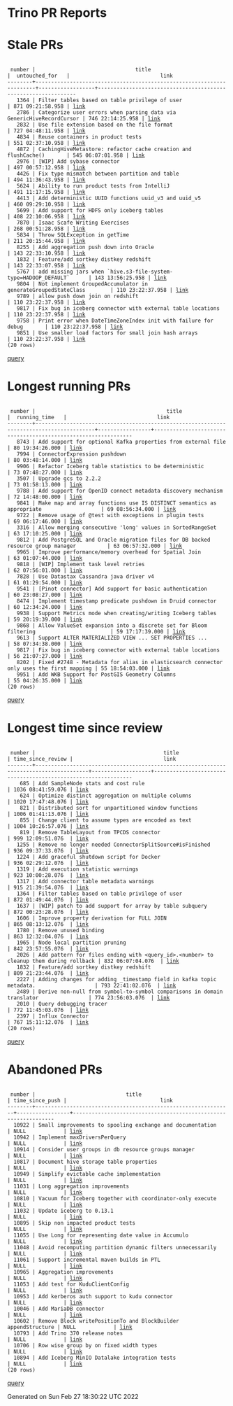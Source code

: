 Trino PR Reports
=======

#  Stale PRs
<pre><code>
 number |                                title                                 |  untouched_for   |                             link                              
--------+----------------------------------------------------------------------+------------------+---------------------------------------------------------------
   1364 | Filter tables based on table privilege of user                       | 871 09:21:58.958 | <a href="https://github.com/trinodb/trino/pull/1364">link</a> 
   2786 | Categorize user errors when parsing data via GenericHiveRecordCursor | 746 22:14:25.958 | <a href="https://github.com/trinodb/trino/pull/2786">link</a> 
   2832 | Use file extension based on the file format                          | 727 04:48:11.958 | <a href="https://github.com/trinodb/trino/pull/2832">link</a> 
   4834 | Reuse containers in product tests                                    | 551 02:37:10.958 | <a href="https://github.com/trinodb/trino/pull/4834">link</a> 
   4872 | CachingHiveMetastore: refactor cache creation and flushCache()       | 545 06:07:01.958 | <a href="https://github.com/trinodb/trino/pull/4872">link</a> 
   2976 | [WIP] Add sybase connector                                           | 497 00:57:12.958 | <a href="https://github.com/trinodb/trino/pull/2976">link</a> 
   4426 | Fix type mismatch between partition and table                        | 494 11:36:43.958 | <a href="https://github.com/trinodb/trino/pull/4426">link</a> 
   5624 | Ability to run product tests from IntelliJ                           | 491 11:17:15.958 | <a href="https://github.com/trinodb/trino/pull/5624">link</a> 
   4413 | Add deterministic UUID functions uuid_v3 and uuid_v5                 | 460 09:29:10.958 | <a href="https://github.com/trinodb/trino/pull/4413">link</a> 
   5699 | Add support for HDFS only iceberg tables                             | 408 22:10:06.958 | <a href="https://github.com/trinodb/trino/pull/5699">link</a> 
   7870 | Isaac Scafe Writing Exercises                                        | 268 00:51:28.958 | <a href="https://github.com/trinodb/trino/pull/7870">link</a> 
   5834 | Throw SQLException in getTime                                        | 211 20:15:44.958 | <a href="https://github.com/trinodb/trino/pull/5834">link</a> 
   8255 | Add aggregation push down into Oracle                                | 143 22:33:10.958 | <a href="https://github.com/trinodb/trino/pull/8255">link</a> 
   1832 | Feature/add sortkey distkey redshift                                 | 143 22:33:07.958 | <a href="https://github.com/trinodb/trino/pull/1832">link</a> 
   5767 | add missing jars when `hive.s3-file-system-type=HADOOP_DEFAULT`      | 143 13:56:25.958 | <a href="https://github.com/trinodb/trino/pull/5767">link</a> 
   9804 | Not implement GroupedAccumulator in generateGroupedStateClass        | 110 23:22:37.958 | <a href="https://github.com/trinodb/trino/pull/9804">link</a> 
   9789 | allow push down join on redshift                                     | 110 23:22:37.958 | <a href="https://github.com/trinodb/trino/pull/9789">link</a> 
   9817 | Fix bug in iceberg connector with external table locations           | 110 23:22:37.958 | <a href="https://github.com/trinodb/trino/pull/9817">link</a> 
   9758 | Print error when DateTimeZoneIndex init with failure for debug       | 110 23:22:37.958 | <a href="https://github.com/trinodb/trino/pull/9758">link</a> 
   9851 | Use smaller load factors for small join hash arrays                  | 110 23:22:37.958 | <a href="https://github.com/trinodb/trino/pull/9851">link</a> 
(20 rows)
</code></pre>
[query](https://github.com/nineinchnick/trino-cicd/blob/39b0d923c61969b1db021e301ffda8d173a389f7/sql/pr/stale-prs.sql)

#  Longest running PRs
<pre><code>
 number |                                          title                                          |  running_time   |                             link                              
--------+-----------------------------------------------------------------------------------------+-----------------+---------------------------------------------------------------
   8743 | Add support for optional Kafka properties from external file                            | 80 19:34:26.000 | <a href="https://github.com/trinodb/trino/pull/8743">link</a> 
   7994 | ConnectorExpression pushdown                                                            | 80 03:48:14.000 | <a href="https://github.com/trinodb/trino/pull/7994">link</a> 
   9906 | Refactor Iceberg table statistics to be deterministic                                   | 73 07:48:27.000 | <a href="https://github.com/trinodb/trino/pull/9906">link</a> 
   3507 | Upgrade gcs to 2.2.2                                                                    | 73 01:58:13.000 | <a href="https://github.com/trinodb/trino/pull/3507">link</a> 
   9788 | Add support for OpenID connect metadata discovery mechanism                             | 72 14:48:00.000 | <a href="https://github.com/trinodb/trino/pull/9788">link</a> 
   9841 | Make map and array functions use IS DISTINCT semantics as appropriate                   | 69 08:56:34.000 | <a href="https://github.com/trinodb/trino/pull/9841">link</a> 
   9722 | Remove usage of @test with exceptions in plugin tests                                   | 69 06:17:46.000 | <a href="https://github.com/trinodb/trino/pull/9722">link</a> 
   3316 | Allow merging consecutive 'long' values in SortedRangeSet                               | 63 17:10:25.000 | <a href="https://github.com/trinodb/trino/pull/3316">link</a> 
   9812 | Add PostgreSQL and Oracle migration files for DB backed resource group manager          | 63 06:57:32.000 | <a href="https://github.com/trinodb/trino/pull/9812">link</a> 
   9965 | Improve performance/memory overhead for Spatial Join                                    | 63 01:07:44.000 | <a href="https://github.com/trinodb/trino/pull/9965">link</a> 
   9818 | [WIP] Implement task level retries                                                      | 62 07:56:01.000 | <a href="https://github.com/trinodb/trino/pull/9818">link</a> 
   7828 | Use Datastax Cassandra java driver v4                                                   | 61 01:29:54.000 | <a href="https://github.com/trinodb/trino/pull/7828">link</a> 
   9541 | [Pinot connector] Add support for basic authentication                                  | 60 23:08:27.000 | <a href="https://github.com/trinodb/trino/pull/9541">link</a> 
   8474 | Implement timestamp predicate pushdown in Druid connector                               | 60 12:34:24.000 | <a href="https://github.com/trinodb/trino/pull/8474">link</a> 
   9938 | Support Metrics mode when creating/writing Iceberg tables                               | 59 20:19:39.000 | <a href="https://github.com/trinodb/trino/pull/9938">link</a> 
   9868 | Allow ValueSet expansion into a discrete set for Bloom filtering                        | 59 17:17:39.000 | <a href="https://github.com/trinodb/trino/pull/9868">link</a> 
   9613 | Support ALTER MATERIALIZED VIEW ... SET PROPERTIES ...                                  | 58 07:34:38.000 | <a href="https://github.com/trinodb/trino/pull/9613">link</a> 
   9817 | Fix bug in iceberg connector with external table locations                              | 56 21:07:27.000 | <a href="https://github.com/trinodb/trino/pull/9817">link</a> 
   8202 | Fixed #2748 - Metadata for alias in elasticsearch connector only uses the first mapping | 55 18:54:03.000 | <a href="https://github.com/trinodb/trino/pull/8202">link</a> 
   9951 | Add WKB Support for PostGIS Geometry Columns                                            | 55 04:26:35.000 | <a href="https://github.com/trinodb/trino/pull/9951">link</a> 
(20 rows)
</code></pre>
[query](https://github.com/nineinchnick/trino-cicd/blob/39b0d923c61969b1db021e301ffda8d173a389f7/sql/pr/running-prs.sql)

#  Longest time since review
<pre><code>
 number |                                         title                                         | time_since_review |                             link                              
--------+---------------------------------------------------------------------------------------+-------------------+---------------------------------------------------------------
    685 | Add SampleNode stats and cost rule                                                    | 1036 08:41:59.076 | <a href="https://github.com/trinodb/trino/pull/685">link</a>  
    624 | Optimize distinct aggregation on multiple columns                                     | 1020 17:47:48.076 | <a href="https://github.com/trinodb/trino/pull/624">link</a>  
    821 | Distributed sort for unpartitioned window functions                                   | 1006 01:41:13.076 | <a href="https://github.com/trinodb/trino/pull/821">link</a>  
    855 | Change client to assume types are encoded as text                                     | 1004 10:26:57.076 | <a href="https://github.com/trinodb/trino/pull/855">link</a>  
    819 | Remove TableLayout from TPCDS connector                                               | 999 12:09:51.076  | <a href="https://github.com/trinodb/trino/pull/819">link</a>  
   1255 | Remove no longer needed ConnectorSplitSource#isFinished                               | 936 09:37:33.076  | <a href="https://github.com/trinodb/trino/pull/1255">link</a> 
   1224 | Add graceful shutdown script for Docker                                               | 936 02:29:12.076  | <a href="https://github.com/trinodb/trino/pull/1224">link</a> 
   1319 | Add execution statistic warnings                                                      | 923 10:00:28.076  | <a href="https://github.com/trinodb/trino/pull/1319">link</a> 
   1317 | Add connector table metadata warnings                                                 | 915 21:39:54.076  | <a href="https://github.com/trinodb/trino/pull/1317">link</a> 
   1364 | Filter tables based on table privilege of user                                        | 872 01:49:44.076  | <a href="https://github.com/trinodb/trino/pull/1364">link</a> 
   1637 | [WIP] patch to add support for array by table subquery                                | 872 00:23:28.076  | <a href="https://github.com/trinodb/trino/pull/1637">link</a> 
   1606 | Improve property derivation for FULL JOIN                                             | 865 08:13:12.076  | <a href="https://github.com/trinodb/trino/pull/1606">link</a> 
   1780 | Remove unused binding                                                                 | 863 12:32:04.076  | <a href="https://github.com/trinodb/trino/pull/1780">link</a> 
   1965 | Node local partition pruning                                                          | 842 23:57:55.076  | <a href="https://github.com/trinodb/trino/pull/1965">link</a> 
   2026 | Add pattern for files ending with &lt;query_id&gt;.&lt;number&gt; to cleanup them during rollback | 832 06:07:04.076  | <a href="https://github.com/trinodb/trino/pull/2026">link</a> 
   1832 | Feature/add sortkey distkey redshift                                                  | 809 21:23:44.076  | <a href="https://github.com/trinodb/trino/pull/1832">link</a> 
   2227 | Adding changes for adding _timestamp field in kafka topic metadata.                   | 793 22:41:02.076  | <a href="https://github.com/trinodb/trino/pull/2227">link</a> 
   2489 | Derive non-null from symbol-to-symbol comparisons in domain translator                | 774 23:56:03.076  | <a href="https://github.com/trinodb/trino/pull/2489">link</a> 
   2010 | Query debugging tracer                                                                | 772 11:45:03.076  | <a href="https://github.com/trinodb/trino/pull/2010">link</a> 
   2397 | Influx Connector                                                                      | 767 15:11:12.076  | <a href="https://github.com/trinodb/trino/pull/2397">link</a> 
(20 rows)
</code></pre>
[query](https://github.com/nineinchnick/trino-cicd/blob/39b0d923c61969b1db021e301ffda8d173a389f7/sql/pr/awaiting-review.sql)

#  Abandoned PRs
<pre><code>
 number |                             title                             | time_since_push |                              link                              
--------+---------------------------------------------------------------+-----------------+----------------------------------------------------------------
  10922 | Small improvements to spooling exchange and documentation     | NULL            | <a href="https://github.com/trinodb/trino/pull/10922">link</a> 
  10942 | Implement maxDriversPerQuery                                  | NULL            | <a href="https://github.com/trinodb/trino/pull/10942">link</a> 
  10914 | Consider user groups in db resource groups manager            | NULL            | <a href="https://github.com/trinodb/trino/pull/10914">link</a> 
  10817 | Document hive storage table properties                        | NULL            | <a href="https://github.com/trinodb/trino/pull/10817">link</a> 
  10949 | Simplify evictable cache implementation                       | NULL            | <a href="https://github.com/trinodb/trino/pull/10949">link</a> 
  11031 | Long aggregation improvements                                 | NULL            | <a href="https://github.com/trinodb/trino/pull/11031">link</a> 
  10810 | Vacuum for Iceberg together with coordinator-only execute     | NULL            | <a href="https://github.com/trinodb/trino/pull/10810">link</a> 
  11032 | Update iceberg to 0.13.1                                      | NULL            | <a href="https://github.com/trinodb/trino/pull/11032">link</a> 
  10895 | Skip non impacted product tests                               | NULL            | <a href="https://github.com/trinodb/trino/pull/10895">link</a> 
  11055 | Use Long for representing date value in Accumulo              | NULL            | <a href="https://github.com/trinodb/trino/pull/11055">link</a> 
  11048 | Avoid recomputing partition dynamic filters unnecessarily     | NULL            | <a href="https://github.com/trinodb/trino/pull/11048">link</a> 
  11061 | Support incremental maven builds in PTL                       | NULL            | <a href="https://github.com/trinodb/trino/pull/11061">link</a> 
  10965 | Aggregation improvements                                      | NULL            | <a href="https://github.com/trinodb/trino/pull/10965">link</a> 
  11053 | Add test for KuduClientConfig                                 | NULL            | <a href="https://github.com/trinodb/trino/pull/11053">link</a> 
  10953 | Add kerberos auth support to kudu connector                   | NULL            | <a href="https://github.com/trinodb/trino/pull/10953">link</a> 
  10046 | Add MariaDB connector                                         | NULL            | <a href="https://github.com/trinodb/trino/pull/10046">link</a> 
  10602 | Remove Block writePositionTo and BlockBuilder appendStructure | NULL            | <a href="https://github.com/trinodb/trino/pull/10602">link</a> 
  10793 | Add Trino 370 release notes                                   | NULL            | <a href="https://github.com/trinodb/trino/pull/10793">link</a> 
  10706 | Row wise group by on fixed width types                        | NULL            | <a href="https://github.com/trinodb/trino/pull/10706">link</a> 
  10894 | Add Iceberg MinIO Datalake integration tests                  | NULL            | <a href="https://github.com/trinodb/trino/pull/10894">link</a> 
(20 rows)
</code></pre>
[query](https://github.com/nineinchnick/trino-cicd/blob/39b0d923c61969b1db021e301ffda8d173a389f7/sql/pr/abandoned-prs.sql)

Generated on Sun Feb 27 18:30:22 UTC 2022
